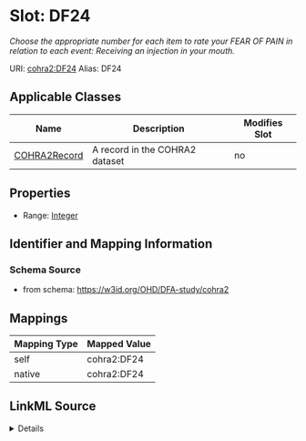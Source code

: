 

# Slot: DF24 


_Choose the appropriate number for each item to rate your FEAR OF PAIN in relation to each event: Receiving an injection in your mouth._





URI: [cohra2:DF24](https://w3id.org/OHD/DFA-study/cohra2/DF24)
Alias: DF24

<!-- no inheritance hierarchy -->





## Applicable Classes

| Name | Description | Modifies Slot |
| --- | --- | --- |
| [COHRA2Record](COHRA2Record.md) | A record in the COHRA2 dataset |  no  |







## Properties

* Range: [Integer](Integer.md)





## Identifier and Mapping Information







### Schema Source


* from schema: https://w3id.org/OHD/DFA-study/cohra2




## Mappings

| Mapping Type | Mapped Value |
| ---  | ---  |
| self | cohra2:DF24 |
| native | cohra2:DF24 |




## LinkML Source

<details>
```yaml
name: DF24
description: 'Choose the appropriate number for each item to rate your FEAR OF PAIN
  in relation to each event: Receiving an injection in your mouth.'
from_schema: https://w3id.org/OHD/DFA-study/cohra2
rank: 1000
alias: DF24
domain_of:
- COHRA2Record
range: integer

```
</details>
